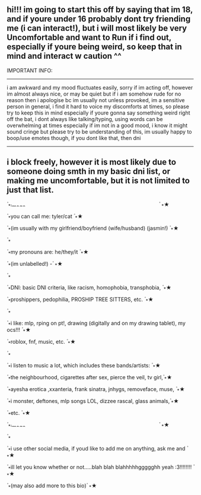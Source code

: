hi!!! im going to start this off by saying that im 18, and if youre under 16 probably dont try friending me (i can interact!), but i will most likely be very Uncomfortable and want to Run if i find out, especially if youre being weird, so keep that in mind and interact w caution ^^
----------------------------------------------------------------------------------------------------------
IMPORTANT INFO:

----------------------------------------------------------------------------------------------------------
i am awkward and my mood fluctuates easily, sorry if im acting off, however im almost always nice, or may be quiet but if i am somehow rude for no reason then i apologise bc im usually not unless provoked, im a sensitive person in general, i find it hard to voice my discomforts at times, so please try to keep this in mind especially if youre gonna say something weird right off the bat, i dont always like talking/typing, using words can be overwhelming at times especially if im not in a good mood, i know it might sound cringe but please try to be understanding of this, im usually happy to boop/use emotes though, if you dont like that, then dni

----------------------------------------------------------------------------------------------------------
i block freely, however it is most likely due to someone doing smth in my basic dni list, or making me uncomfortable, but it is not limited to just that list.
----------------------------------------------------------------------------------------------------------
۫ ⭒<img width="400" height="8" alt="image" src="https://github.com/user-attachments/assets/03bc2dde-1be7-4915-8f95-957f15e8bae6" /> ۫ ⭒★

۫ ⭒you can call me: tyler/cat ۫ ⭒★

۫ ⭒(im usually with my girlfriend/boyfriend (wife/husband) (jasmin!) ۫ ⭒★

۫ ⭒

۫ ⭒my pronouns are: he/they/it ۫ ⭒★

۫ ⭒(im unlabelled!) - ۫ ⭒★

۫ ⭒

۫ ⭒DNI: basic DNI criteria, like racism, homophobia, transphobia, ۫ ⭒★

۫ ⭒proshippers, pedophilia, PROSHIP TREE SITTERS, etc. ۫ ⭒★

۫ ⭒

۫ ⭒i like: mlp, rping on pt!, drawing (digitally and on my drawing tablet), my ocs!!! ۫ ⭒★

۫ ⭒roblox, fnf, music, etc. ۫ ⭒★

۫ ⭒

۫ ⭒i listen to music a lot, which includes these bands/artists: ۫ ⭒★

۫ ⭒the neighbourhood, cigarettes after sex, pierce the veil, tv girl,۫ ⭒★

۫ ⭒ayesha erotica ,xxanteria, frank sinatra, jnhygs, removeface, muse, ۫ ⭒★

۫ ⭒i monster, deftones, mlp songs LOL, dizzee rascal, glass animals,۫ ⭒★

۫ ⭒etc. ۫ ⭒★

۫ ⭒<img width="400" height="8" alt="image" src="https://github.com/user-attachments/assets/03bc2dde-1be7-4915-8f95-957f15e8bae6" /> ۫ ⭒★

۫ ⭒

۫ ⭒i use other social media, if youd like to add me on anything, ask me and ۫ ⭒★

۫ ⭒ill let you know whether or not.....blah blah blahhhhhggggghh yeah :3!!!!!!!! ۫ ⭒★

۫ ⭒(may also add more to this bio) ۫ ⭒★
